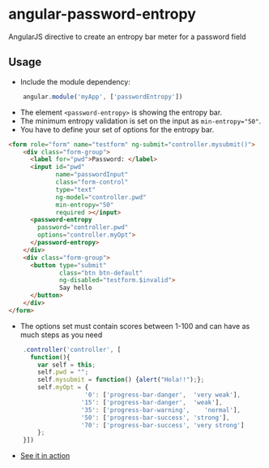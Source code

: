 # angular-password-entropy
AngularJS directive to create an entropy bar meter for a password field

## Usage

- Include the module dependency:

```javascript
    angular.module('myApp', ['passwordEntropy'])
```

- The element `<password-entropy>` is showing the entropy bar.
- The minimum entropy validation is set on the input as `min-entropy="50"`.
- You have to define your set of options for the entropy bar.

```html
<form role="form" name="testform" ng-submit="controller.mysubmit()">
    <div class="form-group">
      <label for="pwd">Password: </label>
      <input id="pwd"
             name="passwordInput"
             class="form-control"
             type="text"
             ng-model="controller.pwd"
             min-entropy="50"
             required ></input>
      <password-entropy
        password="controller.pwd"
        options="controller.myOpt">
      </password-entropy>
    </div>
    <div class="form-group">
      <button type="submit"
              class="btn btn-default"
              ng-disabled="testform.$invalid">
              Say hello
      </button>
    </div>
</form>
```
- The options set must contain scores between 1-100 and can have as much steps as you need

```javascript
    .controller('controller', [
      function(){
        var self = this;
        self.pwd = "";
        self.mysubmit = function() {alert("Hola!!");};
        self.myOpt = {
                     '0': ['progress-bar-danger',  'very weak'],
                    '15': ['progress-bar-danger',  'weak'],
                    '35': ['progress-bar-warning',    'normal'],
                    '50': ['progress-bar-success', 'strong'],
                    '70': ['progress-bar-success', 'very strong']
        }; 
    }])
```

- [See it in action](http://demo.pernas.cat:18555/static/index.html#/) 
